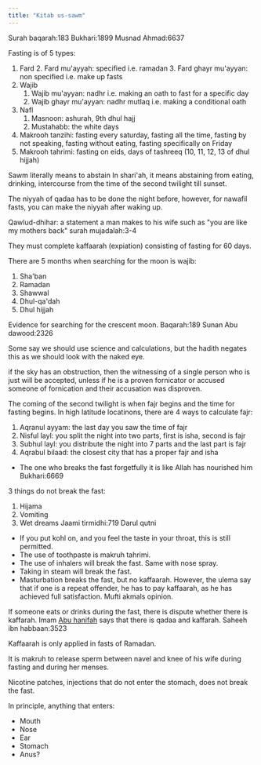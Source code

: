 ```yaml
---
title: "Kitab us-sawm"
---
```

Surah baqarah:183
Bukhari:1899
Musnad Ahmad:6637

Fasting is of 5 types:
1. Fard
	2. Fard mu'ayyah: specified i.e. ramadan
	3. Fard ghayr mu'ayyan: non specified i.e. make up fasts
2. Wajib
	1. Wajib mu'ayyan: nadhr i.e. making an oath to fast for a specific day
	2. Wajib ghayr mu'ayyan: nadhr mutlaq i.e. making a conditional oath 
3. Nafl
	1. Masnoon: ashurah, 9th dhul hajj
	2. Mustahabb: the white days
4. Makrooh tanzihi: fasting every saturday, fasting all the time, fasting by not speaking, fasting without eating, fasting specifically on Friday 
5. Makrooh tahrimi: fasting on eids, days of tashreeq (10, 11, 12, 13 of dhul hijjah)

Sawm literally means to abstain
In shari'ah, it means abstaining from eating, drinking, intercourse from the time of the second twilight till sunset.

The niyyah of qadaa has to be done the night before, however, for nawafil fasts, you can make the niyyah after waking up.

Qawlud-dhihar: a statement a man makes to his wife such as "you are like my mothers back" surah mujadalah:3-4 

They must complete kaffaarah (expiation) consisting of fasting for 60 days.

There are 5 months when searching for the moon is wajib:
1. Sha'ban
2. Ramadan
3. Shawwal
4. Dhul-qa'dah
5. Dhul hijjah

Evidence for searching for the crescent moon.
Baqarah:189
Sunan Abu dawood:2326

Some say we should use science and calculations, but the hadith negates this as we should look with the naked eye.

if the sky has an obstruction, then the witnessing of a single person who is just will be accepted, unless if he is a proven fornicator or accused someone of fornication and their accusation was disproven.

The coming of the second twilight is when fajr begins and the time for fasting begins. In high latitude locatinons, there are 4 ways to calculate fajr:
1. Aqranul ayyam: the last day you saw the time of fajr
2. Nisful layl: you split the night into two parts, first is isha, second is fajr
3. Subhul layl: you distribute the night into 7 parts and the last part is fajr 
4. Aqrabul bilaad: the closest city that has a proper fajr and isha

- The one who breaks the fast forgetfully it is like Allah has nourished him
Bukhari:6669

3 things do not break the fast:
1. Hijama
2. Vomiting
3. Wet dreams
Jaami tirmidhi:719
Darul qutni

- If you put kohl on, and you feel the taste in your throat, this is still permitted.
- The use of toothpaste is makruh tahrimi.
- The use of inhalers will break the fast. Same with nose spray.
- Taking in steam will break the fast.
- Masturbation breaks the fast, but no kaffaarah. However, the ulema say that if one is a repeat offender, he has to pay kaffaarah, as he has achieved full satisfaction. Mufti akmals opinion.

If someone eats or drinks during the fast, there is dispute whether there is kaffarah. Imam [Abu hanifah](Ilmul%20rijaal/Abu%20hanifah.md) says that there is qadaa and kaffarah.
Saheeh ibn habbaan:3523

Kaffaarah is only applied in fasts of Ramadan.

It is makruh to release sperm between navel and knee of his wife during fasting and during her menses.

Nicotine patches, injections that do not enter the stomach, does not break the fast.

In principle, anything that enters:
- Mouth
- Nose
- Ear
- Stomach
- Anus?
